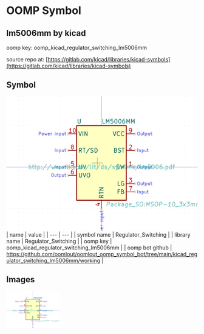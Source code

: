 # OOMP Symbol  
## lm5006mm  by kicad  
  
oomp key: oomp_kicad_regulator_switching_lm5006mm  
  
source repo at: [https://gitlab.com/kicad/libraries/kicad-symbols](https://gitlab.com/kicad/libraries/kicad-symbols)  
## Symbol  
  
[![working.png](working_600.png)](working.png)  
| name | value | 
| --- | --- | 
| symbol name | Regulator_Switching | 
| library name | Regulator_Switching | 
| oomp key | oomp_kicad_regulator_switching_lm5006mm | 
| oomp bot github | https://github.com/oomlout/oomlout_oomp_symbol_bot/tree/main/kicad_regulator_switching_lm5006mm/working | 
## Images  
  
[![working.png](working_140.png)](working.png)  
